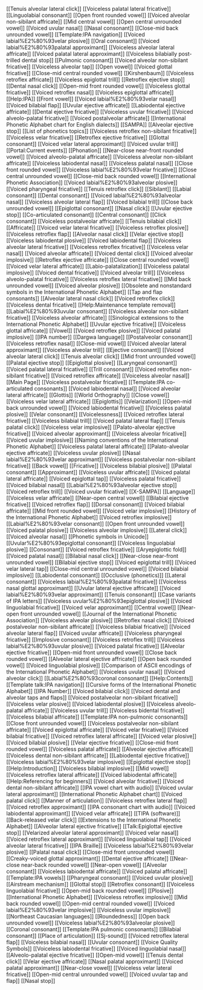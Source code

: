 [[Tenuis alveolar lateral click]]
[[Voiceless palatal lateral fricative]]
[[Linguolabial consonant]]
[[Open front rounded vowel]]
[[Voiced alveolar non-sibilant affricate]]
[[Mid central vowel]]
[[Open central unrounded vowel]]
[[Voiced uvular nasal]]
[[Nasal consonant]]
[[Close-mid back unrounded vowel]]
[[Template:IPA navigation]]
[[Voiced labial%E2%80%93velar plosive]]
[[Oral consonant]]
[[Voiced labial%E2%80%93palatal approximant]]
[[Voiceless alveolar lateral affricate]]
[[Voiced palatal lateral approximant]]
[[Voiceless bilabially post-trilled dental stop]]
[[Pulmonic consonant]]
[[Voiced alveolar non-sibilant fricative]]
[[Voiceless alveolar tap]]
[[Open vowel]]
[[Voiced glottal fricative]]
[[Close-mid central rounded vowel]]
[[Kirshenbaum]]
[[Voiceless retroflex affricate]]
[[Voiceless epiglottal trill]]
[[Retroflex ejective stop]]
[[Dental nasal click]]
[[Open-mid front rounded vowel]]
[[Voiceless glottal fricative]]
[[Voiced retroflex nasal]]
[[Voiceless epiglottal affricate]]
[[Help:IPA]]
[[Front vowel]]
[[Voiced labial%E2%80%93velar nasal]]
[[Voiced bilabial flap]]
[[Uvular ejective affricate]]
[[Labiodental ejective affricate]]
[[Dental ejective fricative]]
[[Voiceless uvular fricative]]
[[Voiced alveolo-palatal fricative]]
[[Voiced postalveolar affricate]]
[[International Phonetic Alphabet chart for English dialects]]
[[SAMPA]]
[[Alveolar ejective stop]]
[[List of phonetics topics]]
[[Voiceless retroflex non-sibilant fricative]]
[[Voiceless velar fricative]]
[[Retroflex ejective fricative]]
[[Glottal consonant]]
[[Voiced velar lateral approximant]]
[[Voiced uvular trill]]
[[Portal:Current events]]
[[Phonation]]
[[Near-close near-front rounded vowel]]
[[Voiced alveolo-palatal affricate]]
[[Voiceless alveolar non-sibilant affricate]]
[[Voiceless labiodental nasal]]
[[Voiceless palatal nasal]]
[[Close front rounded vowel]]
[[Voiceless labial%E2%80%93velar fricative]]
[[Close central unrounded vowel]]
[[Close-mid back rounded vowel]]
[[International Phonetic Association]]
[[Voiced labial%E2%80%93alveolar plosive]]
[[Voiced pharyngeal fricative]]
[[Tenuis retroflex click]]
[[Sibilant]]
[[Labial consonant]]
[[Dental consonant]]
[[Voiced labial%E2%80%93alveolar nasal]]
[[Voiceless alveolar lateral flap]]
[[Voiced bilabial trill]]
[[Close back unrounded vowel]]
[[Epiglottal consonant]]
[[Nasal click]]
[[Uvular ejective stop]]
[[Co-articulated consonant]]
[[Central consonant]]
[[Click consonant]]
[[Voiceless postalveolar affricate]]
[[Tenuis bilabial click]]
[[Affricate]]
[[Voiced velar lateral fricative]]
[[Voiceless retroflex plosive]]
[[Voiceless retroflex flap]]
[[Alveolar nasal click]]
[[Velar ejective stop]]
[[Voiceless labiodental plosive]]
[[Voiced labiodental flap]]
[[Voiceless alveolar lateral fricative]]
[[Voiceless retroflex fricative]]
[[Voiceless velar nasal]]
[[Voiced alveolar affricate]]
[[Voiced dental click]]
[[Voiced alveolar implosive]]
[[Retroflex ejective affricate]]
[[Close central rounded vowel]]
[[Voiced velar lateral affricate]]
[[Labio-palatalization]]
[[Voiceless palatal implosive]]
[[Voiced dental fricative]]
[[Voiced alveolar trill]]
[[Voiceless alveolo-palatal fricative]]
[[Voiceless retroflex lateral fricative]]
[[Mid back unrounded vowel]]
[[Voiced alveolar plosive]]
[[Obsolete and nonstandard symbols in the International Phonetic Alphabet]]
[[Tap and flap consonants]]
[[Alveolar lateral nasal click]]
[[Voiced retroflex click]]
[[Voiceless dental fricative]]
[[Help:Maintenance template removal]]
[[Labial%E2%80%93uvular consonant]]
[[Voiceless alveolar non-sibilant fricative]]
[[Voiceless alveolar affricate]]
[[Sinological extensions to the International Phonetic Alphabet]]
[[Uvular ejective fricative]]
[[Voiceless glottal affricate]]
[[Vowel]]
[[Voiced retroflex plosive]]
[[Voiced palatal implosive]]
[[IPA number]]
[[Dargwa language]]
[[Postalveolar consonant]]
[[Voiceless retroflex nasal]]
[[Close-mid vowel]]
[[Voiced alveolar lateral approximant]]
[[Voiceless alveolar trill]]
[[Ejective consonant]]
[[Voiced alveolar lateral click]]
[[Tenuis alveolar click]]
[[Mid front unrounded vowel]]
[[Palatal ejective stop]]
[[Epiglottal plosive]]
[[Laryngeal consonant]]
[[Voiced palatal lateral fricative]]
[[Trill consonant]]
[[Voiced retroflex non-sibilant fricative]]
[[Voiced retroflex affricate]]
[[Voiceless alveolar nasal]]
[[Main Page]]
[[Voiceless postalveolar fricative]]
[[Template:IPA co-articulated consonants]]
[[Voiced labiodental nasal]]
[[Voiced alveolar lateral affricate]]
[[Glottis]]
[[World Orthography]]
[[Close vowel]]
[[Voiceless velar lateral affricate]]
[[Epiglottis]]
[[Velarization]]
[[Open-mid back unrounded vowel]]
[[Voiced labiodental fricative]]
[[Voiceless palatal plosive]]
[[Velar consonant]]
[[Voicelessness]]
[[Voiced retroflex lateral fricative]]
[[Voiceless bilabial trill]]
[[Voiced palatal lateral flap]]
[[Tenuis palatal click]]
[[Voiceless velar implosive]]
[[Palato-alveolar ejective fricative]]
[[Voiced alveolar approximant]]
[[Voiceless alveolar fricative]]
[[Voiced uvular implosive]]
[[Naming conventions of the International Phonetic Alphabet]]
[[Voiceless palatal lateral affricate]]
[[Palato-alveolar ejective affricate]]
[[Voiceless uvular plosive]]
[[Nasal labial%E2%80%93velar approximant]]
[[Voiceless postalveolar non-sibilant fricative]]
[[Back vowel]]
[[Fricative]]
[[Voiceless bilabial plosive]]
[[Palatal consonant]]
[[Approximant]]
[[Voiceless uvular affricate]]
[[Voiced palatal lateral affricate]]
[[Voiced epiglottal tap]]
[[Voiceless palatal fricative]]
[[Voiced bilabial nasal]]
[[Labial%E2%80%93alveolar ejective stop]]
[[Voiced retroflex trill]]
[[Voiced uvular fricative]]
[[X-SAMPA]]
[[Language]]
[[Voiceless velar affricate]]
[[Near-open central vowel]]
[[Bilabial ejective fricative]]
[[Voiced retroflex flap]]
[[Dorsal consonant]]
[[Voiced bilabial affricate]]
[[Mid front rounded vowel]]
[[Voiced velar implosive]]
[[History of the International Phonetic Alphabet]]
[[Voiced retroflex implosive]]
[[Labial%E2%80%93velar consonant]]
[[Open front unrounded vowel]]
[[Voiced palatal plosive]]
[[Voiceless alveolar implosive]]
[[Lateral click]]
[[Voiced alveolar nasal]]
[[Phonetic symbols in Unicode]]
[[Uvular%E2%80%93epiglottal consonant]]
[[Voiceless linguolabial plosive]]
[[Consonant]]
[[Voiced retroflex fricative]]
[[Aryepiglottic fold]]
[[Voiced palatal nasal]]
[[Bilabial nasal click]]
[[Near-close near-front unrounded vowel]]
[[Bilabial ejective stop]]
[[Voiced epiglottal trill]]
[[Voiced velar lateral tap]]
[[Close-mid central unrounded vowel]]
[[Voiced bilabial implosive]]
[[Labiodental consonant]]
[[Occlusive (phonetics)]]
[[Lateral consonant]]
[[Voiceless labial%E2%80%93palatal fricative]]
[[Voiceless nasal glottal approximant]]
[[Uvular lateral ejective affricate]]
[[Voiced labial%E2%80%93velar approximant]]
[[Tenuis consonant]]
[[Case variants of IPA letters]]
[[Voiceless uvular%E2%80%93epiglottal plosive]]
[[Voiced linguolabial fricative]]
[[Voiced velar approximant]]
[[Central vowel]]
[[Near-open front unrounded vowel]]
[[Journal of the International Phonetic Association]]
[[Voiceless alveolar plosive]]
[[Retroflex nasal click]]
[[Voiced postalveolar non-sibilant affricate]]
[[Voiceless bilabial fricative]]
[[Voiced alveolar lateral flap]]
[[Voiced uvular affricate]]
[[Voiceless pharyngeal fricative]]
[[Implosive consonant]]
[[Voiceless retroflex trill]]
[[Voiceless labial%E2%80%93uvular plosive]]
[[Voiced palatal fricative]]
[[Alveolar ejective fricative]]
[[Open-mid front unrounded vowel]]
[[Close back rounded vowel]]
[[Alveolar lateral ejective affricate]]
[[Open back rounded vowel]]
[[Voiced linguolabial plosive]]
[[Comparison of ASCII encodings of the International Phonetic Alphabet]]
[[Voiceless uvular nasal]]
[[Voiced alveolar click]]
[[Labial%E2%80%93coronal consonant]]
[[Help:Contents]]
[[Template talk:IPA navigation]]
[[Cursive forms of the International Phonetic Alphabet]]
[[IPA Number]]
[[Voiced bilabial click]]
[[Voiced dental and alveolar taps and flaps]]
[[Voiced postalveolar non-sibilant fricative]]
[[Voiceless velar plosive]]
[[Voiced labiodental plosive]]
[[Voiceless alveolo-palatal affricate]]
[[Voiceless uvular trill]]
[[Voiceless bidental fricative]]
[[Voiceless bilabial affricate]]
[[Template:IPA non-pulmonic consonants]]
[[Close front unrounded vowel]]
[[Voiceless postalveolar non-sibilant affricate]]
[[Voiced epiglottal affricate]]
[[Voiced velar fricative]]
[[Voiced bilabial fricative]]
[[Voiced retroflex lateral affricate]]
[[Voiced velar plosive]]
[[Voiced bilabial plosive]]
[[Velar ejective fricative]]
[[Close-mid front rounded vowel]]
[[Voiceless palatal affricate]]
[[Alveolar ejective affricate]]
[[Voiceless dental non-sibilant affricate]]
[[Labiodental ejective fricative]]
[[Voiceless labial%E2%80%93velar implosive]]
[[Epiglottal ejective stop]]
[[Help:Introduction]]
[[Voiceless bilabial implosive]]
[[Mid vowel]]
[[Voiceless retroflex lateral affricate]]
[[Voiced labiodental affricate]]
[[Help:Referencing for beginners]]
[[Voiced alveolar fricative]]
[[Voiced dental non-sibilant affricate]]
[[IPA vowel chart with audio]]
[[Voiced uvular lateral approximant]]
[[International Phonetic Alphabet chart]]
[[Voiced palatal click]]
[[Manner of articulation]]
[[Voiceless retroflex lateral flap]]
[[Voiced retroflex approximant]]
[[IPA consonant chart with audio]]
[[Voiced labiodental approximant]]
[[Voiced velar affricate]]
[[TIPA (software)]]
[[Back-released velar click]]
[[Extensions to the International Phonetic Alphabet]]
[[Alveolar lateral ejective fricative]]
[[Talk:Epiglottal ejective stop]]
[[Velarized alveolar lateral approximant]]
[[Voiced velar nasal]]
[[Voiced retroflex lateral approximant]]
[[Voiced linguolabial tap]]
[[Voiced alveolar lateral fricative]]
[[IPA Braille]]
[[Voiceless labial%E2%80%93velar plosive]]
[[Palatal nasal click]]
[[Close-mid front unrounded vowel]]
[[Creaky-voiced glottal approximant]]
[[Dental ejective affricate]]
[[Near-close near-back rounded vowel]]
[[Near-open vowel]]
[[Alveolar consonant]]
[[Voiceless labiodental affricate]]
[[Voiced palatal affricate]]
[[Template:IPA vowels]]
[[Pharyngeal consonant]]
[[Voiced uvular plosive]]
[[Airstream mechanism]]
[[Glottal stop]]
[[Retroflex consonant]]
[[Voiceless linguolabial fricative]]
[[Open-mid back rounded vowel]]
[[Plosive]]
[[International Phonetic Alphabet]]
[[Voiceless retroflex implosive]]
[[Mid back rounded vowel]]
[[Open-mid central rounded vowel]]
[[Voiced labial%E2%80%93velar implosive]]
[[Voiceless uvular implosive]]
[[Northeast Caucasian languages]]
[[Roundedness]]
[[Open back unrounded vowel]]
[[Voiceless labial%E2%80%93alveolar plosive]]
[[Coronal consonant]]
[[Template:IPA pulmonic consonants]]
[[Bilabial consonant]]
[[Place of articulation]]
[[Sj-sound]]
[[Voiced retroflex lateral flap]]
[[Voiceless bilabial nasal]]
[[Uvular consonant]]
[[Voice Quality Symbols]]
[[Voiceless labiodental fricative]]
[[Voiced linguolabial nasal]]
[[Alveolo-palatal ejective fricative]]
[[Open-mid vowel]]
[[Tenuis dental click]]
[[Velar ejective affricate]]
[[Nasal palatal approximant]]
[[Voiced palatal approximant]]
[[Near-close vowel]]
[[Voiceless velar lateral fricative]]
[[Open-mid central unrounded vowel]]
[[Voiced uvular tap and flap]]
[[Nasal stop]]
